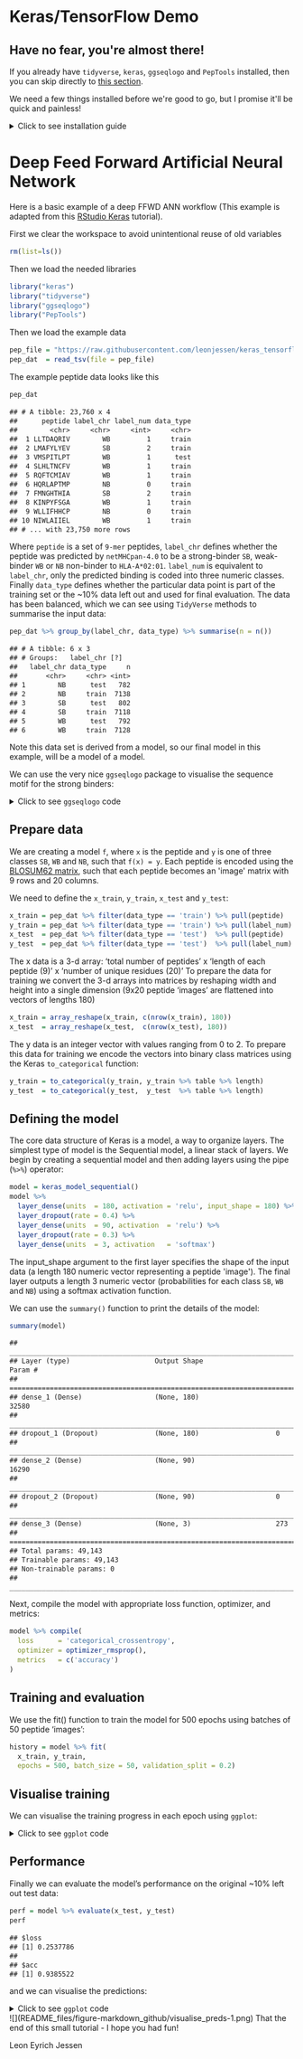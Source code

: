 Keras/TensorFlow Demo
================

Have no fear, you're almost there!
----------------------------------

If you already have `tidyverse`, `keras`, `ggseqlogo` and `PepTools` installed, then you can skip directly to [this section](#deep-feed-forward-artificial-neural-network).

We need a few things installed before we're good to go, but I promise it'll be quick and painless! <details> <summary>Click to see installation guide</summary>

Getting started
---------------

You only need to do the following once!

Go ahead and head on over to [The R Project for Statistical Computing](https://www.r-project.org/) and install the newest version of `R`. Then pop over to [RStudio](https://www.rstudio.com/products/rstudio/download/#download) and get their brilliant IDE.

In order to use `Keras` and `TensorFlow`, we need to install them along with the `TidyVerse` framework. We also need `PepTools` for working with peptide data and the `ggseqlogo` package for generating sequence logos. Fortunately, this is straight forward using Hadley Wickham's `devtools`:

``` r
install.packages("devtools")
```

Now we load the `devtools` library, which will enable us to install the remaining requirements:

``` r
library("devtools")
```

and then install requirements

``` r
install.packages("tidyverse")
devtools::install_github("rstudio/keras")
devtools::install_github("omarwagih/ggseqlogo")
devtools::install_github("leonjessen/PepTools")
```

Now simply run:

``` r
library("keras")
```

Followed by

``` r
install_keras()
```

That's it! Now we have all we need to be Data Science masters of the machine learning universe! </details>

Deep Feed Forward Artificial Neural Network
===========================================

Here is a basic example of a deep FFWD ANN workflow (This example is adapted from this [RStudio Keras](https://keras.rstudio.com/) tutorial).

First we clear the workspace to avoid unintentional reuse of old variables

``` r
rm(list=ls())
```

Then we load the needed libraries

``` r
library("keras")
library("tidyverse")
library("ggseqlogo")
library("PepTools")
```

Then we load the example data

``` r
pep_file = "https://raw.githubusercontent.com/leonjessen/keras_tensorflow_demo/master/data/ran_peps_netMHCpan40_predicted_A0201_reduced_cleaned_balanced.tsv"
pep_dat  = read_tsv(file = pep_file)
```

The example peptide data looks like this

``` r
pep_dat
```

    ## # A tibble: 23,760 x 4
    ##      peptide label_chr label_num data_type
    ##        <chr>     <chr>     <int>     <chr>
    ##  1 LLTDAQRIV        WB         1     train
    ##  2 LMAFYLYEV        SB         2     train
    ##  3 VMSPITLPT        WB         1      test
    ##  4 SLHLTNCFV        WB         1     train
    ##  5 RQFTCMIAV        WB         1     train
    ##  6 HQRLAPTMP        NB         0     train
    ##  7 FMNGHTHIA        SB         2     train
    ##  8 KINPYFSGA        WB         1     train
    ##  9 WLLIFHHCP        NB         0     train
    ## 10 NIWLAIIEL        WB         1     train
    ## # ... with 23,750 more rows

Where `peptide` is a set of `9-mer` peptides, `label_chr` defines whether the peptide was predicted by `netMHCpan-4.0` to be a strong-binder `SB`, weak-binder `WB` or `NB` non-binder to `HLA-A*02:01`. `label_num` is equivalent to `label_chr`, only the predicted binding is coded into three numeric classes. Finally `data_type` defines whether the particular data point is part of the training set or the ~10% data left out and used for final evaluation. The data has been balanced, which we can see using `TidyVerse` methods to summarise the input data:

``` r
pep_dat %>% group_by(label_chr, data_type) %>% summarise(n = n())
```

    ## # A tibble: 6 x 3
    ## # Groups:   label_chr [?]
    ##   label_chr data_type     n
    ##       <chr>     <chr> <int>
    ## 1        NB      test   782
    ## 2        NB     train  7138
    ## 3        SB      test   802
    ## 4        SB     train  7118
    ## 5        WB      test   792
    ## 6        WB     train  7128

Note this data set is derived from a model, so our final model in this example, will be a model of a model.

We can use the very nice `ggseqlogo` package to visualise the sequence motif for the strong binders: <details> <summary>Click to see `ggseqlogo` code</summary>

``` r
pep_dat %>% filter(label_chr=='SB') %>% pull(peptide) %>% ggseqlogo()
```

![](README_files/figure-markdown_github/seq_logo-1.png) </details>

Prepare data
------------

We are creating a model `f`, where `x` is the peptide and `y` is one of three classes `SB`, `WB` and `NB`, such that `f(x) = y`. Each peptide is encoded using the [BLOSUM62 matrix](https://www.ncbi.nlm.nih.gov/Class/FieldGuide/BLOSUM62.txt), such that each peptide becomes an 'image' matrix with 9 rows and 20 columns.

We need to define the `x_train`, `y_train`, `x_test` and `y_test`:

``` r
x_train = pep_dat %>% filter(data_type == 'train') %>% pull(peptide)   %>% pep_encode
y_train = pep_dat %>% filter(data_type == 'train') %>% pull(label_num) %>% array
x_test  = pep_dat %>% filter(data_type == 'test')  %>% pull(peptide)   %>% pep_encode
y_test  = pep_dat %>% filter(data_type == 'test')  %>% pull(label_num) %>% array
```

The x data is a 3-d array: ‘total number of peptides’ x ‘length of each peptide (9)’ x ‘number of unique residues (20)’ To prepare the data for training we convert the 3-d arrays into matrices by reshaping width and height into a single dimension (9x20 peptide ‘images’ are flattened into vectors of lengths 180)

``` r
x_train = array_reshape(x_train, c(nrow(x_train), 180))
x_test  = array_reshape(x_test,  c(nrow(x_test), 180))
```

The y data is an integer vector with values ranging from 0 to 2. To prepare this data for training we encode the vectors into binary class matrices using the Keras `to_categorical` function:

``` r
y_train = to_categorical(y_train, y_train %>% table %>% length)
y_test  = to_categorical(y_test,  y_test  %>% table %>% length)
```

Defining the model
------------------

The core data structure of Keras is a model, a way to organize layers. The simplest type of model is the Sequential model, a linear stack of layers. We begin by creating a sequential model and then adding layers using the pipe (`%>%`) operator:

``` r
model = keras_model_sequential() 
model %>% 
  layer_dense(units  = 180, activation = 'relu', input_shape = 180) %>% 
  layer_dropout(rate = 0.4) %>% 
  layer_dense(units  = 90, activation  = 'relu') %>%
  layer_dropout(rate = 0.3) %>%
  layer_dense(units  = 3, activation   = 'softmax')
```

The input\_shape argument to the first layer specifies the shape of the input data (a length 180 numeric vector representing a peptide 'image'). The final layer outputs a length 3 numeric vector (probabilities for each class `SB`, `WB` and `NB`) using a softmax activation function.

We can use the `summary()` function to print the details of the model:

``` r
summary(model)
```

    ## ___________________________________________________________________________
    ## Layer (type)                     Output Shape                  Param #     
    ## ===========================================================================
    ## dense_1 (Dense)                  (None, 180)                   32580       
    ## ___________________________________________________________________________
    ## dropout_1 (Dropout)              (None, 180)                   0           
    ## ___________________________________________________________________________
    ## dense_2 (Dense)                  (None, 90)                    16290       
    ## ___________________________________________________________________________
    ## dropout_2 (Dropout)              (None, 90)                    0           
    ## ___________________________________________________________________________
    ## dense_3 (Dense)                  (None, 3)                     273         
    ## ===========================================================================
    ## Total params: 49,143
    ## Trainable params: 49,143
    ## Non-trainable params: 0
    ## ___________________________________________________________________________

Next, compile the model with appropriate loss function, optimizer, and metrics:

``` r
model %>% compile(
  loss      = 'categorical_crossentropy',
  optimizer = optimizer_rmsprop(),
  metrics   = c('accuracy')
)
```

Training and evaluation
-----------------------

We use the fit() function to train the model for 500 epochs using batches of 50 peptide ‘images’:

``` r
history = model %>% fit(
  x_train, y_train, 
  epochs = 500, batch_size = 50, validation_split = 0.2)
```

Visualise training
------------------

We can visualise the training progress in each epoch using `ggplot`: <details> <summary>Click to see `ggplot` code</summary>

``` r
plot_dat = tibble(epoch = rep(1:history$params$epochs,2),
                  value = c(history$metrics$acc,history$metrics$val_acc),
                  dtype = c(rep('acc',history$params$epochs),
                            rep('val_acc',history$params$epochs)) %>% factor)
plot_dat %>%
  ggplot(aes(x = epoch, y = value, colour = dtype)) +
  geom_line() +
  theme_bw()
```

![](README_files/figure-markdown_github/visualise_training-1.png) </details>

Performance
-----------

Finally we can evaluate the model’s performance on the original ~10% left out test data:

``` r
perf = model %>% evaluate(x_test, y_test)
perf
```

    ## $loss
    ## [1] 0.2537786
    ## 
    ## $acc
    ## [1] 0.9385522

and we can visualise the predictions: <details> <summary>Click to see `ggplot` code</summary>

``` r
acc     = perf$acc %>% round(3)*100
y_pred  = model %>% predict_classes(x_test)
y_real  = y_test %>% apply(1,function(x){ return( which(x==1) - 1) })
results = tibble(y_real = y_real, y_pred = y_pred,
                 Correct = ifelse(y_real == y_pred,"yes","no") %>% factor)
results %>%
  ggplot(aes(x = y_real, y = y_pred, colour = Correct)) +
  geom_point() +
  xlab("Real class") +
  ylab("Predicted class by deep FFWD ANN") +
  ggtitle(label    = "Performance on 10% unseen data",
          subtitle = paste0("Accuracy = ", acc,"%")) +
  scale_x_continuous(breaks = c(0,1,2), minor_breaks = NULL) +
  scale_y_continuous(breaks = c(0,1,2), minor_breaks = NULL) +
  geom_jitter() +
  theme_bw()
```
</details>
![](README_files/figure-markdown_github/visualise_preds-1.png) That the end of this small tutorial - I hope you had fun!

Leon Eyrich Jessen
